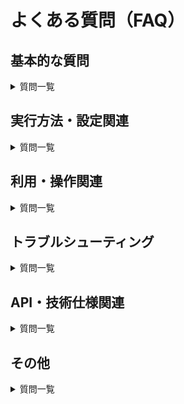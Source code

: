 # よくある質問（FAQ）

## 基本的な質問

<details>
<summary>質問一覧</summary>

### Q: このMCPサーバーは何ができますか？

A: ConoHa VPSのOpenStack APIを日本語で操作できます。サーバーの作成・削除・停止・起動、ボリューム管理、イメージ管理、セキュリティグループの設定などが可能です。

### Q: Windows/Macでも動きますか？

A: Node.js/Dockerが動作する環境であれば利用可能です。Windows、Mac、Linuxすべてに対応しています。

### Q: 商用利用できますか？

A: Apache 2.0 ライセンスの範囲でご自由にご利用いただけます。

### Q: ベータ版とはどういう意味ですか？

A: 現在開発中のソフトウェアで、機能や動作が予告なく変更される可能性があります。本番環境での使用は推奨されません。

</details>

## 実行方法・設定関連

<details>
<summary>質問一覧</summary>

### Q: Node.jsのバージョンはどれが必要ですか？

A: Node.js v18以上が必要です。最新のLTS版を推奨します。[ダウンロード](https://nodejs.org/ja/download)

### Q: Docker版とNode.js版の違いは何ですか？

A: 機能は同じですが、Docker版は環境の統一が容易で、Node.js版は直接実行でき軽量です。お好みの環境に合わせてお選びください。

### Q: 認証情報はどこで取得できますか？

A: ConoHaコントロールパネルのAPI設定画面から取得できます。テナントID、ユーザーID、パスワードが必要です。

![ConoHa APIユーザー情報 - テナントID、ユーザーID、パスワードを確認できる画面](../assets/conoha_api_info.png)
*https://manage.conoha.jp/V3/API/*

### Q: 環境変数の設定方法がわかりません

A: 各AIエージェントの設定ファイル（claude_desktop_config.json、.vscode/settings.json等）に記載します。詳細は各実行ガイドをご確認ください。

### Q: PATH_TO_DIRECTORYには何を入れればいいですか？

A: プロジェクトをクローンしたディレクトリの絶対パスを入力してください。例：`/Users/username/conoha_vps_mcp`

</details>

## 利用・操作関連

<details>
<summary>質問一覧</summary>

### Q: どのAIエージェントで利用できますか？

A: Claude Desktop、Cline（VSCode）、GitHub Copilot（VSCode）など、MCPプロトコルに対応したAIエージェントで利用できます。

### Q: GitHub Copilot や Cline において、使用するAIモデルによるツール実行結果や応答の違いはありますか？

A: 使用する AI モデルによってツール実行の精度や意図の汲み取り方に違いがあります。本MCPサーバーの操作においては、Claude Sonnet が GPT 系モデルと比べてツール呼び出しやパラメータ指定の解釈において精度が高く、より意図通りに動作する傾向があります。  
そのため、Cline や GitHub Copilot 上でツールを実行する際には、Claude Sonnet を使用することを推奨しています。

### Q: 日本語でコマンドを実行できますか？

A: はい。「現在あるサーバーの一覧を表示してください。」のような自然な日本語で操作できます。

### Q: サーバー作成時に料金は発生しますか？

A: はい。API実行の結果として実際にConoHa VPSのリソースが作成されるため、通常のConoHa VPS料金が発生します。

### Q: 操作を取り消すことはできますか？

A: 一度実行された操作（サーバー削除等）は取り消すことができません。実行の際は、内容を十分ご確認のうえ、慎重に行ってください。

### Q: 複数のサーバーを一括操作できますか？

A: はい。「すべてのサーバーを停止してください」のような一括操作も可能です。

### Q: パスワードなど、必要な情報は自分で設定したい

A: AIに「必要な情報はその都度確認してください」と指示することで、情報の設定が必要なタイミングで確認してくれるようになります。

</details>

## トラブルシューティング

<details>
<summary>質問一覧</summary>

### Q: AIエージェントが意図と異なる回答やツール実行を行います

A: GitHub Copilot や Cline でのツール実行の際、Visual Studio Code 上でファイルを開いている場合、開いているファイルの内容が自動的に AI エージェントの入力文脈として参照されることがあります。  
そのため、開いているファイルが現在のプロンプトと関係ない内容であった場合、AI の応答がそちらに引きずられて精度が低下したり、意図しない動作が発生することがありますので、ご注意ください。

### Q: Node.js をインストールしたのに、PowerShell 上で `npm` コマンドが動作しません

A: Node.js を正常にインストールしていても、PowerShell の実行ポリシー（ExecutionPolicy）の設定により、`npm` コマンドが正しく動作しない場合があります。  
`npm` 実行時にエラーが発生する場合は、PowerShell の実行ポリシーを確認してください。

### Q: 認証エラーが発生します

A: 以下を確認してください：

- テナントID、ユーザーID、パスワードが正しく設定されているか
- APIユーザーが有効になっているか
- 環境変数の記載にタイポがないか

### Q: MCPサーバーが起動しません

A: docs/配下の各実行ガイド末尾のトラブルシューティングをご覧ください。

- [簡単実行ガイド](./easy-setup.md)
- [Node.js ローカルビルド版実行ガイド](./nodejs-setup.md)
- [Docker ローカルビルド版実行ガイド](./docker-setup.md)

### Q: AIエージェントでツールが表示されません

A: 以下を確認してください：

- 設定ファイルが正しい場所に配置されているか
- JSON形式に構文エラーがないか
- AIエージェントを再起動したか

### Q: Docker版で起動エラーが発生します

A: 以下を確認してください：

- Dockerが正常に動作しているか
- WSLが有効になっているか（Windows環境の場合）
- `compose.yaml`が存在するか

### Q: GitHub Copilot (VSCode) 上でツールを実行しようとするとやりとりが止まってしまいます

A: 2025年7月15日現在、GitHub Copilot (VSCode) 上で比較的長めのやり取りをすると、下記の画像のように途中でやりとりが止まっているように見える事象が確認されています。  

![やりとりが途中で止まってしまっており、先に進める操作ができない状態](../assets/vscodecopilot_stop_chat.png)

これはGitHub Copilot (VSCode) 側のバグと思われる動作であり、現在調査・対応を進めております。  
現状の対策方法としては、途中でやりとりが止まってしまった際にチャット画面の横幅を広げたり狭めたりすることで、やりとりを進めることができることを確認しております。 

![チャット画面の横幅を変更](../assets/vscodecopilot_change_chat_width.png)

### Q: Claude Desktop 上でツールを実行しようとすると invalid argument エラーになります

A: 2025年7月15日現在、Claude Desktop 上で conoha_post および conoha_post_put_by_param のツールが利用できない事象が確認されています。  
これは Claude Desktop 側のバグと思われる動作であり、現在調査・対応を進めております。
修正が確認でき次第、ドキュメントを更新し、リリースノート にてご案内いたします。
ご不便をおかけし申し訳ございませんが、対応完了まで今しばらくお待ちください。

### Q: Windows環境でWSLエラーが発生します

A: WSL2が有効になっており、Ubuntuなどのディストリビューションがインストールされていることを確認してください。

</details>

## API・技術仕様関連

<details>
<summary>質問一覧</summary>

### Q: ConoHa VPSのどのバージョンに対応していますか？

A: ConoHa VPS v3.0 APIに対応しています。

### Q: OpenStackの知識は必要ですか？

A: 基本的な操作は日本語で可能ですので必要ありません。ただし、高度な設定にはOpenStackの知識があると便利です。

### Q: API利用制限はありますか？

A: ConoHa VPS APIの利用制限に準拠します。詳細は[ConoHa公式ドキュメント](https://doc.conoha.jp/reference/api-vps3/)をご確認ください。

### Q: セキュリティは大丈夫ですか？

A: 認証情報はローカル環境でのみ使用され、外部に送信されることはありません。ただし、適切な権限管理を行ってください。

</details>

## その他

<details>
<summary>質問一覧</summary>

### Q: バグを見つけた場合はどうすればいいですか？

A: [GitHub Issues](https://github.com/gmo-internet/conoha_vps_mcp/issues)でご報告ください。

### Q: 機能要望を出すことはできますか？

A: [GitHub Issues](https://github.com/gmo-internet/conoha_vps_mcp/issues)で機能要望を受け付けています。

### Q: コントリビュートしたいのですが？

A: [CONTRIBUTING.md](../CONTRIBUTING.md)をご確認ください。

### Q: 商用サポートはありますか？

A: 現在、商用サポートは提供しておりません。コミュニティベースでの開発となります。

</details>
